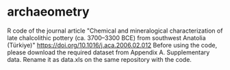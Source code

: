 # archaeometry
R code of the journal article "Chemical and mineralogical characterization of late chalcolithic pottery (ca. 3700–3300 BCE) from southwest Anatolia (Türkiye)" https://doi.org/10.1016/j.aca.2006.02.012
Before using the code, please download the required dataset from Appendix A. Supplementary data. 
Rename it as data.xls on the same repository with the code.
